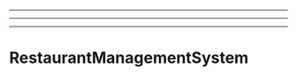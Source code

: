 ------------------------------------------------------------
----------------------------------------------------------------------------------------------------
----------------------------------------------------------------------------------------------------
# RestaurantManagementSystem

